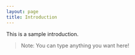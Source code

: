 ```yaml
---
layout: page
title: Introduction
---
```


This is a sample introduction.

> Note: You can type anything you want here!
